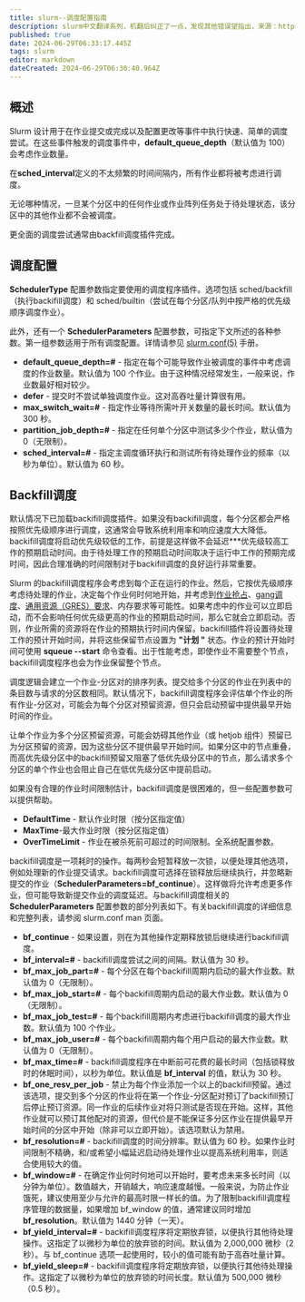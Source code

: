 ```yaml
---
title: slurm--调度配置指南
description: slurm中文翻译系列，机翻后纠正了一点，发现其他错误望指出，来源：https://github.com/SchedMD/slurm/blob/master/doc/html/sched_config.shtml
published: true
date: 2024-06-29T06:33:17.445Z
tags: slurm
editor: markdown
dateCreated: 2024-06-29T06:30:40.964Z
---
```


## 概述

Slurm 设计用于在作业提交或完成以及配置更改等事件中执行快速、简单的调度尝试。在这些事件触发的调度事件中，**default_queue_depth**（默认值为 100）会考虑作业数量。

在**sched_interval**定义的不太频繁的时间间隔内，所有作业都将被考虑进行调度。

无论哪种情况，一旦某个分区中的任何作业或作业阵列任务处于待处理状态，该分区中的其他作业都不会被调度。

更全面的调度尝试通常由backfill调度插件完成。

## 调度配置

**SchedulerType** 配置参数指定要使用的调度程序插件。选项包括 sched/backfill（执行backifill调度）和 sched/builtin（尝试在每个分区/队列中按严格的优先级顺序调度作业）。

此外，还有一个 **SchedulerParameters** 配置参数，可指定下文所述的各种参数。第一组参数适用于所有调度配置。详情请参见 [slurm.conf(5)](https://slurm.schedmd.com/slurm.conf.html) 手册。

- **default_queue_depth=#** - 指定在每个可能导致作业被调度的事件中考虑调度的作业数量。默认值为 100 个作业。由于这种情况经常发生，一般来说，作业数最好相对较少。
- **defer** - 提交时不尝试单独调度作业。这对高吞吐量计算很有用。
- **max_switch_wait=#** - 指定作业等待所需叶开关数量的最长时间。默认值为 300 秒。
- **partition_job_depth=#** - 指定在任何单个分区中测试多少个作业，默认值为 0（无限制）。
- **sched_interval=#** - 指定主调度循环执行和测试所有待处理作业的频率（以秒为单位）。默认值为 60 秒。

## Backfill调度 

默认情况下已加载backifill调度插件。如果没有backifill调度，每个分区都会严格按照优先级顺序进行调度，这通常会导致系统利用率和响应速度大大降低。backifill调度将启动优先级较低的工作，前提是这样做不会延迟***优先级较高工作的预期启动时间。由于待处理工作的预期启动时间取决于运行中工作的预期完成时间，因此合理准确的时间限制对于backifill调度的良好运行非常重要。

Slurm 的backifill调度程序会考虑到每个正在运行的作业。然后，它按优先级顺序考虑待处理的作业，决定每个作业何时何地开始，并考虑到[作业抢占](https://slurm.schedmd.com/preempt.html)、[gang调度](https://slurm.schedmd.com/gang_scheduling.html)、[通用资源（GRES）要求](https://slurm.schedmd.com/gres.html)、内存要求等可能性。如果考虑中的作业可以立即启动，而不会影响任何优先级更高的作业的预期启动时间，那么它就会立即启动。否则，作业所需的资源将在作业的预期执行时间内保留。backifill插件将设置待处理工作的预计开始时间，并将这些保留节点设置为 **"计划 "** 状态。作业的预计开始时间可使用 **squeue --start** 命令查看。出于性能考虑，即使作业不需要整个节点，backifill调度程序也会为作业保留整个节点。

调度逻辑会建立一个作业-分区对的排序列表。提交给多个分区的作业在列表中的条目数与请求的分区数相同。默认情况下，backifill调度程序会评估单个作业的所有作业-分区对，可能会为每个分区对预留资源，但只会启动预留中提供最早开始时间的作业。

让单个作业为多个分区预留资源，可能会妨碍其他作业（或 hetjob 组件）预留已为分区预留的资源，因为这些分区不提供最早开始时间。如果分区中的节点重叠，而高优先级分区中的backifill预留又阻塞了低优先级分区中的节点，那么请求多个分区的单个作业也会阻止自己在低优先级分区中提前启动。

如果没有合理的作业时间限制估计，backifill调度是很困难的，但一些配置参数可以提供帮助。

- **DefaultTime** - 默认作业时限（按分区指定值）
- **MaxTime**-最大作业时限（按分区指定值）
- **OverTimeLimit** - 作业在被杀死前可超过的时间限制。全系统配置参数。

backifill调度是一项耗时的操作。每两秒会短暂释放一次锁，以便处理其他选项，例如处理新的作业提交请求。backifill调度可选择在锁释放后继续执行，并忽略新提交的作业（**SchedulerParameters=bf_continue**）。这样做将允许考虑更多作业，但可能导致新提交作业的调度延迟。与backifill调度相关的 **SchedulerParameters** 配置参数的部分列表如下。有关backifill调度的详细信息和完整列表，请参阅 slurm.conf man 页面。

- **bf_continue** - 如果设置，则在为其他操作定期释放锁后继续进行backifill调度。
- **bf_interval=#** - backifill调度尝试之间的间隔。默认值为 30 秒。
- **bf_max_job_part=#** - 每个分区在每个backifill周期内启动的最大作业数。默认值为 0（无限制）。
- **bf_max_job_start=#** - 每个backifill周期内启动的最大作业数。默认值为 0（无限制）。
- **bf_max_job_test=#** - 每个backifill周期内考虑进行backifill调度的最大作业数。默认值为 100 个作业。
- **bf_max_job_user=#** - 每个backifill周期内每个用户启动的最大作业数。默认值为 0（无限制）。
- **bf_max_time=#** - backifill调度程序在中断前可花费的最长时间（包括锁释放时的休眠时间），以秒为单位。默认值是 **bf_interval** 的值，默认为 30 秒。
- **bf_one_resv_per_job** - 禁止为每个作业添加一个以上的backifill预留。通过该选项，提交到多个分区的作业将在第一个作业-分区配对预订了backifill预订后停止预订资源。同一作业的后续作业对将只测试是否现在开始。这样，其他作业就可以预订其他配对的资源，但代价是不能保证多分区作业在提供最早开始时间的分区中开始（除非可以立即开始）。该选项默认为禁用。
- **bf_resolution=#** - backifill调度的时间分辨率。默认值为 60 秒。如果作业时间限制不精确，和/或希望小幅延迟启动待处理作业以提高系统利用率，则适合使用较大的值。
- **bf_window=#** - 在确定作业何时何地可以开始时，要考虑未来多长时间（以分钟为单位）。数值越大，开销越大，响应速度越慢。一般来说，为防止作业饿死，建议使用至少与允许的最高时限一样长的值。为了限制backifill调度程序管理的数据量，如果增加 bf_window 的值，通常建议同时增加 **bf_resolution**。默认值为 1440 分钟（一天）。
- **bf_yield_interval=#** - backifill调度程序将定期放弃锁，以便执行其他待处理操作。这指定了以微秒为单位的放弃锁的时间。默认值为 2,000,000 微秒（2 秒）。与 bf_continue 选项一起使用时，较小的值可能有助于高吞吐量计算。
- **bf_yield_sleep=#** - backifill调度程序将定期放弃锁，以便执行其他待处理操作。这指定了以微秒为单位的放弃锁的时间长度。默认值为 500,000 微秒（0.5 秒）。